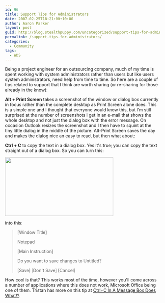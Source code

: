 ```yaml
---
id: 96
title: Support Tips for Administrators
date: 2007-02-25T18:21:00+10:00
author: Aaron Parker
layout: post
guid: http://blog.stealthpuppy.com/uncategorized/support-tips-for-administrators
permalink: /support-tips-for-administrators/
categories:
  - Community
tags:
  - WDS
---
```

Being a project engineer for an outsourcing company, much of my time is spent working with system administrators rather than users but like users system administrators, need help from time to time. So here are a couple of tips related to support that I think are worth sharing (or re-sharing for those already in the know):

**Alt + Print Screen** takes a screenshot of the window or dialog box currently in focus rather than the complete desktop as Print Screen alone does. This is a simple one and I thought that everyone would know this, but I'm still surprised at the number of screenshots I get in an e-mail that shows the whole desktop and not just the dialog box with the error message. On occasion Outlook resizes the screenshot and I then have to squint at the tiny little dialog in the middle of the picture. Alt-Print Screen saves the day and makes the dialog nice an easy to read, but then what about:

**Ctrl + C** to copy the text in a dialog box. Yes it's true; you can copy the text straight out of a dialog box. So you can turn this:

<img border="0" width="352" src="https://stealthpuppy.com/wp-content/uploads/2007/02/1000.14.1032.notepad.png" height="191" style="width: 352px; height: 191px" /> 

into this:

> [Window Title]
> 
> Notepad
> 
> [Main Instruction]
> 
> Do you want to save changes to Untitled?
> 
> \[Save\] \[Don't Save\] [Cancel]

How cool is that? This works most of the time, however you'll come across a number of applications where this does not work, Microsoft Office being one of them. Tristan has more on this tip at [Ctrl+C In A Message Box Does What!?](http://blogs.technet.com/tristank/archive/2005/08/23/ctrlcworksonmessageboxes.aspx).